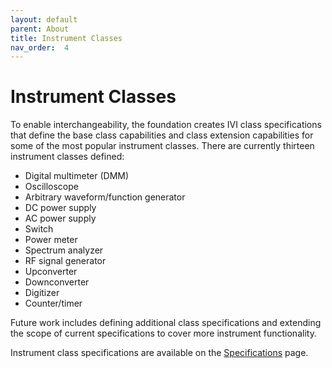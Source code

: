 ```yaml
---
layout: default
parent: About
title: Instrument Classes
nav_order:  4
---
```


# Instrument Classes

To enable interchangeability, the foundation creates IVI class
specifications that define the base class capabilities and class
extension capabilities for some of the most popular instrument classes.
There are currently thirteen instrument classes defined:

- Digital multimeter (DMM)
- Oscilloscope
- Arbitrary waveform/function generator
- DC power supply
- AC power supply
- Switch
- Power meter
- Spectrum analyzer
- RF signal generator
- Upconverter
- Downconverter
- Digitizer
- Counter/timer

Future work includes defining additional class specifications and
extending the scope of current specifications to cover more instrument
functionality.

Instrument class specifications are available on the
[Specifications](../specifications/default.html) page.

